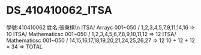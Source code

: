 ﻿# DS_410410062_ITSA
學號:410410062
姓名:張秉棋\n
ITSA/    Arrayc 001~050    / 1,2,3,4,5,7,9,11,14,16 => 10
ITSA/ Mathematicsc 001~050 / 1,2,3,4,5,6,7,8,9,10,11,12 => 12
ITSA/ Mathematicsc 001~050 / 14,15,16,17,18,19,20,21,24,25,26,27 => 12
10 + 12 + 12 = 34 => TOTAL

